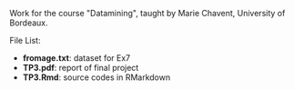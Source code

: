 Work for the course "Datamining", taught by Marie Chavent, University of Bordeaux.

File List:
- **fromage.txt**: dataset for Ex7
- **TP3.pdf**: report of final project
- **TP3.Rmd**: source codes in RMarkdown
